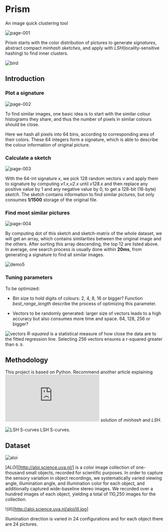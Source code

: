 # Prism
An image quick clustering tool

![page-001](screenshot/prism-page-001.jpg)

Prism starts with the color distribution of pictures to generate  *signatures*, abstract compact *minhash sketches*, and apply with *LSH*(locality-sensitive hashing) to find inner clusters.

![bird](screenshot/bird.png)

## Introduction

### Plot a signature

![page-002](screenshot/prism-page-002.jpg)

To find similar images, one basic idea is to start with the similar colour histograms they share, and thus the number of pixels in similar colours should be close.

Here we hash all pixels into 64 bins, according to corresponding area of their colors. These 64 integers form a signature, which is able to describe the colour information of original picture.



### Calculate a sketch

![page-003](screenshot/prism-page-003.jpg)

With the 64-int signature *x*, we pick 128 random vectors *v* and apply them to signature by computing *v1.x*,*v2.x* until *v128.x* and then replace any positive value by 1 and any negative value by 0, to get a 128-bit (16-byte) *sketch*. The sketch contains information to find similar pictures, but only consumes **1/1500** storage of the original file.

### Find most similar pictures

![page-004](screenshot/prism-page-004.jpg)

By computing dot of this sketch and sketch-matrix of the whole dataset, we will get an array, which contains similarities between the original image and the others. After sorting this array descending, the top 12 are listed above. In average, one search process is usually done within **20ms**, from generating a signature to find all similar images.

![demo5](screenshot/demo5.png)

### Tuning parameters

To be optimized:

* Bin size to hold digits of colours: 2, 4, 8, 16 or bigger? Function *best_range_length* describe the process of optimizing this parameter.

* Vectors to be randomly generated: larger size of vectors leads to a high accuracy but also consumes more time and space. 64, 128, 256 or bigger? 

![vectors](screenshot/vectors-n.png)
*R-squared* is a statistical measure of how close the data are to the fitted regression line. Selecting 256 vectors ensures a r-squared greater than `0.9`.

## Methodology

This project is based on Python. Recommend another article explaining ![R](https://cran.r-project.org/web/packages/textreuse/vignettes/textreuse-minhash.html) solution of *minhash* and *LSH*.

![LSH S-curves](screenshot/s-curve.png)
LSH S-curves.

## Dataset

![aloi](http://aloi.science.uva.nl/aloi/aloi.jpg)

[*ALOI*][http://aloi.science.uva.nl/] is a color image collection of one-thousand small objects, recorded for scientific purposes. In order to capture the sensory variation in object recordings, we systematically varied viewing angle, illumination angle, and illumination color for each object, and additionally captured wide-baseline stereo images. We recorded over a hundred images of each object, yielding a total of 110,250 images for the collection.

!(ill)[http://aloi.science.uva.nl/aloi/ill.jpg]

Illumination direction is varied in 24 configurations and for each object there are 24 pictures.
